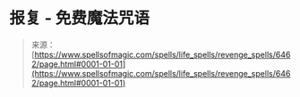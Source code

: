 <!--yml

类别：未分类

日期：2024-06-12 18:41:08

-->

# 报复 - 免费魔法咒语

> 来源：[https://www.spellsofmagic.com/spells/life_spells/revenge_spells/6462/page.html#0001-01-01](https://www.spellsofmagic.com/spells/life_spells/revenge_spells/6462/page.html#0001-01-01)
